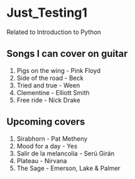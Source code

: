 # Just_Testing1
Related to Introduction to Python

## Songs I can cover on guitar
1. Pigs on the wing - Pink Floyd
2. Side of the road - Beck
3. Tried and true - Ween
4. Clementine - Elliott Smith
5. Free ride - Nick Drake

## Upcoming covers
1. Sirabhorn - Pat Metheny
2. Mood for a day - Yes
3. Salir de la melancolía - Serú Girán
4. Plateau - Nirvana
5. The Sage - Emerson, Lake & Palmer

